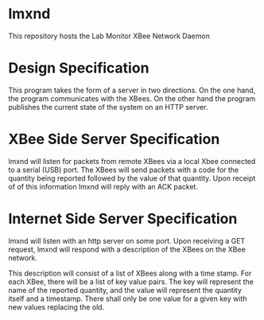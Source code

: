 # lmxnd
This repository hosts the Lab Monitor XBee Network Daemon

# Design Specification
This program takes the form of a server in two directions.
On the one hand, the program communicates with the XBees. On the other hand the
program publishes the current state of the system on an HTTP server.

# XBee Side Server Specification
lmxnd will listen for packets from remote XBees via a local Xbee connected to a
serial (USB) port. The XBees will send packets with a code for the quantity
being reported followed by the value of that quantity. Upon receipt of of this
information lmxnd will reply with an ACK packet.

# Internet Side Server Specification
lmxnd will listen with an http server on some port. Upon receiving a GET
request, lmxnd will respond with a description of the XBees on the XBee network.

This description will consist of a list of XBees along with a time stamp.
For each XBee, there will be a list of key value pairs. The
key will represent the name of the reported quantity, and the value will
represent the quantity itself and a timestamp.
There shall only be one value for a given key
with new values replacing the old.
